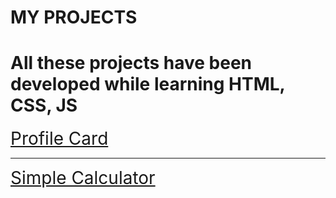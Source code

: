 # MY PROJECTS
# All these projects have been developed while learning HTML, CSS, JS
<a href="https://sikandaraja.github.io/html-css-js-project/Profile-card/" style="font-size:2em;">Profile Card</a>
<hr>
<a href="https://sikandaraja.github.io/html-css-js-project/simple-calculator/" style="font-size:2em;">Simple Calculator</a>
